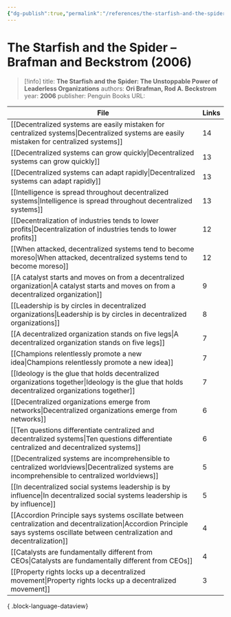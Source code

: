```yaml
---
{"dg-publish":true,"permalink":"/references/the-starfish-and-the-spider-brafman-and-beckstrom-2006/"}
---
```



# The Starfish and the Spider – Brafman and Beckstrom (2006)

> [!info]
> title: **The Starfish and the Spider: The Unstoppable Power of Leaderless Organizations**
> authors: **Ori Brafman, Rod A. Beckstrom**
> year: **2006**
> publisher: Penguin Books
> URL: 



| File                                                                                                                                                                                  | Links |
| ------------------------------------------------------------------------------------------------------------------------------------------------------------------------------------- | ----- |
| [[Decentralized systems are easily mistaken for centralized systems\|Decentralized systems are easily mistaken for centralized systems]]                                           | 14    |
| [[Decentralized systems can grow quickly\|Decentralized systems can grow quickly]]                                                                                                 | 13    |
| [[Decentralized systems can adapt rapidly\|Decentralized systems can adapt rapidly]]                                                                                               | 13    |
| [[Intelligence is spread throughout decentralized systems\|Intelligence is spread throughout decentralized systems]]                                                               | 13    |
| [[Decentralization of industries tends to lower profits\|Decentralization of industries tends to lower profits]]                                                                   | 12    |
| [[When attacked, decentralized systems tend to become moreso\|When attacked, decentralized systems tend to become moreso]]                                                         | 12    |
| [[A catalyst starts and moves on from a decentralized organization\|A catalyst starts and moves on from a decentralized organization]]                                             | 9     |
| [[Leadership is by circles in decentralized organizations\|Leadership is by circles in decentralized organizations]]                                                               | 8     |
| [[A decentralized organization stands on five legs\|A decentralized organization stands on five legs]]                                                                             | 7     |
| [[Champions relentlessly promote a new idea\|Champions relentlessly promote a new idea]]                                                                                           | 7     |
| [[Ideology is the glue that holds decentralized organizations together\|Ideology is the glue that holds decentralized organizations together]]                                     | 7     |
| [[Decentralized organizations emerge from networks\|Decentralized organizations emerge from networks]]                                                                             | 6     |
| [[Ten questions differentiate centralized and decentralized systems\|Ten questions differentiate centralized and decentralized systems]]                                           | 6     |
| [[Decentralized systems are incomprehensible to centralized worldviews\|Decentralized systems are incomprehensible to centralized worldviews]]                                     | 5     |
| [[In decentralized social systems leadership is by influence\|In decentralized social systems leadership is by influence]]                                                         | 5     |
| [[Accordion Principle says systems oscillate between centralization and decentralization\|Accordion Principle says systems oscillate between centralization and decentralization]] | 4     |
| [[Catalysts are fundamentally different from CEOs\|Catalysts are fundamentally different from CEOs]]                                                                               | 4     |
| [[Property rights locks up a decentralized movement\|Property rights locks up a decentralized movement]]                                                                           | 3     |

{ .block-language-dataview}